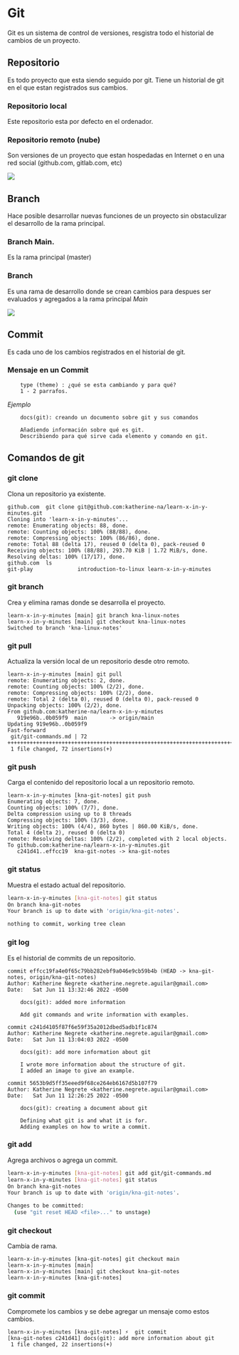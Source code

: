 # Git

Git es un sistema de control de versiones, resgistra todo el historial de cambios de un proyecto.

## Repositorio

Es todo proyecto que esta siendo seguido por git. Tiene un historial de git en el que estan registrados sus cambios.

### Repositorio local

Este repositorio esta por defecto en el ordenador.

### Repositorio remoto (nube)

Son versiones de un proyecto que estan hospedadas en Internet o en una red social (github.com, gitlab.com, etc)

![](https://pythonforundergradengineers.com/posts/git/images/git_and_github_logo.png)

## Branch

Hace posible desarrollar nuevas funciones de un proyecto sin obstaculizar el desarrollo de la rama principal.

### Branch Main.

Es la rama principal (master)

### Branch

Es una rama de desarrollo donde se crean cambios para despues ser evaluados y agregados a la rama principal _Main_

![](https://i.stack.imgur.com/83JeN.png)

## Commit

Es cada uno de los cambios registrados en el historial de git.

### Mensaje en un Commit

```
    type (theme) : ¿qué se esta cambiando y para qué?
    1 - 2 parrafos.
```

_Ejemplo_

```
    docs(git): creando un documento sobre git y sus comandos

    Añadiendo información sobre qué es git.
    Describiendo para qué sirve cada elemento y comando en git.
```

## Comandos de git

### git clone

Clona un repositorio ya existente.

```
github.com  git clone git@github.com:katherine-na/learn-x-in-y-minutes.git
Cloning into 'learn-x-in-y-minutes'...
remote: Enumerating objects: 88, done.
remote: Counting objects: 100% (88/88), done.
remote: Compressing objects: 100% (86/86), done.
remote: Total 88 (delta 17), reused 0 (delta 0), pack-reused 0
Receiving objects: 100% (88/88), 293.70 KiB | 1.72 MiB/s, done.
Resolving deltas: 100% (17/17), done.
github.com  ls
git-play              introduction-to-linux learn-x-in-y-minutes

```

### git branch

Crea y elimina ramas donde se desarrolla el proyecto.

```
learn-x-in-y-minutes [main] git branch kna-linux-notes
learn-x-in-y-minutes [main] git checkout kna-linux-notes
Switched to branch 'kna-linux-notes'
```

### git pull

Actualiza la versión local de un repositorio desde otro remoto.

```
learn-x-in-y-minutes [main] git pull
remote: Enumerating objects: 2, done.
remote: Counting objects: 100% (2/2), done.
remote: Compressing objects: 100% (2/2), done.
remote: Total 2 (delta 0), reused 0 (delta 0), pack-reused 0
Unpacking objects: 100% (2/2), done.
From github.com:katherine-na/learn-x-in-y-minutes
   919e96b..0b059f9  main       -> origin/main
Updating 919e96b..0b059f9
Fast-forward
 git/git-commands.md | 72 ++++++++++++++++++++++++++++++++++++++++++++++++++++++++++++++++++++++++
 1 file changed, 72 insertions(+)
```

### git push

Carga el contenido del repositorio local a un repositorio remoto.

```
learn-x-in-y-minutes [kna-git-notes] git push
Enumerating objects: 7, done.
Counting objects: 100% (7/7), done.
Delta compression using up to 8 threads
Compressing objects: 100% (3/3), done.
Writing objects: 100% (4/4), 860 bytes | 860.00 KiB/s, done.
Total 4 (delta 2), reused 0 (delta 0)
remote: Resolving deltas: 100% (2/2), completed with 2 local objects.
To github.com:katherine-na/learn-x-in-y-minutes.git
   c241d41..effcc19  kna-git-notes -> kna-git-notes
```

### git status

Muestra el estado actual del repositorio.

```sh
learn-x-in-y-minutes [kna-git-notes] git status
On branch kna-git-notes
Your branch is up to date with 'origin/kna-git-notes'.

nothing to commit, working tree clean

```

### git log

Es el historial de commits de un repositorio.

```
commit effcc19fa4e0f65c79bb282ebf9a046e9cb59b4b (HEAD -> kna-git-notes, origin/kna-git-notes)
Author: Katherine Negrete <katherine.negrete.aguilar@gmail.com>
Date:   Sat Jun 11 13:32:46 2022 -0500

    docs(git): added more information

    Add git commands and write information with examples.

commit c241d4105f87f6e59f35a2012dbed5adb1f1c874
Author: Katherine Negrete <katherine.negrete.aguilar@gmail.com>
Date:   Sat Jun 11 13:04:03 2022 -0500

    docs(git): add more information about git

    I wrote more information about the structure of git.
    I added an image to give an example.

commit 5653b9d5ff35eeed9f68ce264eb6167d5b107f79
Author: Katherine Negrete <katherine.negrete.aguilar@gmail.com>
Date:   Sat Jun 11 12:26:25 2022 -0500

    docs(git): creating a document about git

    Defining what git is and what it is for.
    Adding examples on how to write a commit.

```

### git add

Agrega archivos o agrega un commit.

```sh
learn-x-in-y-minutes [kna-git-notes] git add git/git-commands.md
learn-x-in-y-minutes [kna-git-notes] git status
On branch kna-git-notes
Your branch is up to date with 'origin/kna-git-notes'.

Changes to be committed:
  (use "git reset HEAD <file>..." to unstage)
```

### git checkout

Cambia de rama.

```
learn-x-in-y-minutes [kna-git-notes] git checkout main
learn-x-in-y-minutes [main]
learn-x-in-y-minutes [main] git checkout kna-git-notes
learn-x-in-y-minutes [kna-git-notes]
```

### git commit

Compromete los cambios y se debe agregar un mensaje como estos cambios.

```
learn-x-in-y-minutes [kna-git-notes] ⚡  git commit
[kna-git-notes c241d41] docs(git): add more information about git
 1 file changed, 22 insertions(+)
```
